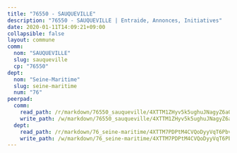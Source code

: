 ```yaml
---
title: "76550 - SAUQUEVILLE"
description: "76550 - SAUQUEVILLE | Entraide, Annonces, Initiatives"
date: 2020-01-11T14:09:21+09:00
collapsible: false
layout: commune
comm:
  nom: "SAUQUEVILLE"
  slug: sauqueville
  cp: "76550"
dept:
  nom: "Seine-Maritime"
  slug: seine-maritime
  num: "76"
peerpad:
  comm:
    read_path: /r/markdown/76550_sauqueville/4XTTM1ZHyv5k5ughuJNagyZ6aQMRFbUZVfc2mvo2CohjD5wdD
    write_path: /w/markdown/76550_sauqueville/4XTTM1ZHyv5k5ughuJNagyZ6aQMRFbUZVfc2mvo2CohjD5wdD-K3TgUPe9iNcV4NFvZ8NkGGWsQUfC95VDWRm9Vt1CEFEEfUXLobmfmDPTUdJWEnDqBwmMf1oK535CLPCwsZTrCYa3gKawzBTWCU5MpJeQFTiWJZvjRKDTPUKkXktEJvZYtgVKTqHV
  dept:
    read_path: /r/markdown/76_seine-maritime/4XTTM7PDPtM4CVQoDyyVqT6Pbvj1SVtndpXJdTDsc7xwdMTdt
    write_path: /w/markdown/76_seine-maritime/4XTTM7PDPtM4CVQoDyyVqT6Pbvj1SVtndpXJdTDsc7xwdMTdt-K3TgUmo7Qwp8ZQz8qKFjC8WCY27ypEpX2c8BXeSV9rrPY1zRZn2SrYwkBXF8VnHkcepiXsccFfKHYuT2JNgSMXxLRaUGRu6o5B3BB15nZxEho97cTz3yC4eRTX4hZM1hcyAZrn8r
---
```


